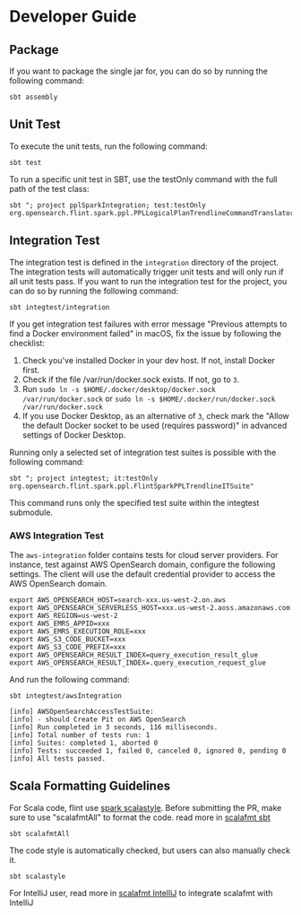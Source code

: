 # Developer Guide

## Package
If you want to package the single jar for, you can do so by running the following command:
```
sbt assembly
```

## Unit Test
To execute the unit tests, run the following command:
```
sbt test
```
To run a specific unit test in SBT, use the testOnly command with the full path of the test class:
```
sbt "; project pplSparkIntegration; test:testOnly org.opensearch.flint.spark.ppl.PPLLogicalPlanTrendlineCommandTranslatorTestSuite"
```


## Integration Test
The integration test is defined in the `integration` directory of the project. The integration tests will automatically trigger unit tests and will only run if all unit tests pass. If you want to run the integration test for the project, you can do so by running the following command:
```
sbt integtest/integration
```
If you get integration test failures with error message "Previous attempts to find a Docker environment failed" in macOS, fix the issue by following the checklist:
1. Check you've installed Docker in your dev host. If not, install Docker first.
2. Check if the file /var/run/docker.sock exists. If not, go to `3`.
3. Run `sudo ln -s $HOME/.docker/desktop/docker.sock /var/run/docker.sock` or `sudo ln -s $HOME/.docker/run/docker.sock /var/run/docker.sock`
4. If you use Docker Desktop, as an alternative of `3`, check mark the "Allow the default Docker socket to be used (requires password)" in advanced settings of Docker Desktop.

Running only a selected set of integration test suites is possible with the following command:
```
sbt "; project integtest; it:testOnly org.opensearch.flint.spark.ppl.FlintSparkPPLTrendlineITSuite"
```
This command runs only the specified test suite within the integtest submodule.


### AWS Integration Test
The `aws-integration` folder contains tests for cloud server providers. For instance, test against AWS OpenSearch domain, configure the following settings. The client will use the default credential provider to access the AWS OpenSearch domain.
```
export AWS_OPENSEARCH_HOST=search-xxx.us-west-2.on.aws
export AWS_OPENSEARCH_SERVERLESS_HOST=xxx.us-west-2.aoss.amazonaws.com
export AWS_REGION=us-west-2
export AWS_EMRS_APPID=xxx
export AWS_EMRS_EXECUTION_ROLE=xxx
export AWS_S3_CODE_BUCKET=xxx
export AWS_S3_CODE_PREFIX=xxx
export AWS_OPENSEARCH_RESULT_INDEX=query_execution_result_glue
export AWS_OPENSEARCH_RESULT_INDEX=.query_execution_request_glue
```
And run the following command:
```
sbt integtest/awsIntegration

[info] AWSOpenSearchAccessTestSuite:
[info] - should Create Pit on AWS OpenSearch
[info] Run completed in 3 seconds, 116 milliseconds.
[info] Total number of tests run: 1
[info] Suites: completed 1, aborted 0
[info] Tests: succeeded 1, failed 0, canceled 0, ignored 0, pending 0
[info] All tests passed.
```

## Scala Formatting Guidelines

For Scala code, flint use [spark scalastyle](https://github.com/apache/spark/blob/master/scalastyle-config.xml). Before submitting the PR, 
make sure to use "scalafmtAll" to format the code. read more in [scalafmt sbt](https://scalameta.org/scalafmt/docs/installation.html#sbt)
```
sbt scalafmtAll
```
The code style is automatically checked, but users can also manually check it.
```
sbt scalastyle
```
For IntelliJ user, read more in [scalafmt IntelliJ](https://scalameta.org/scalafmt/docs/installation.html#intellij) to integrate 
scalafmt with IntelliJ
